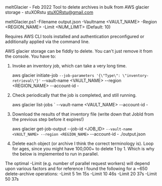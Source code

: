 meltGlacier - Feb 2022
Tool to delete archives in bulk from AWS glacier storage - stuXORstu <stuXORstu@gmail.com>

meltGlacier.ps1 -Filename output.json -Vaultname <VAULT_NAME> -Region <REGION_NAME> -Limit <NUM_LIMIT> (Default: 10)

Requires AWS CLI tools installed and authentication preconfigured or additionally applied via the command line.

AWS glacier storage can be fiddly to delete.  You can't just remove it from the
console.  You have to:
1. Invoke an inventory job, which can take a very long time.

    aws glacier initiate-job `
        --job-parameters '{\"Type\": \"inventory-retrieval\"}' `
        --vault-name <VAULT_NAME> --region <REGION_NAME> --account-id -


2. Check periodically that the job is completed, and still running.

    aws glacier list-jobs `
        --vault-name <VAULT_NAME> --account-id -

3. Download the results of that inventory file (write down that JobId from the previous step before it expires!)

    aws glacier get-job-output --job-id <JOB_ID> `
    --vault-name <VAULT_NAME> --region <REGION_NAME> `
    --account-id - ./output.json

4. Delete each object (or archive I think the correct terminology is).  Loop for ages, since you might 
have 100,000+ to delete 1 by 1.  Which is why the below is implemented to run in parallel.

The optimal -Limit (e.g. number of parallel request workers) will depend upon various factors and for reference I found
the following for a ~650 delete-archive operations:
    -Limit 5    1m 15s
    -Limit 10   46s
    -Limit 20   37s
    -Limit 50   37s
